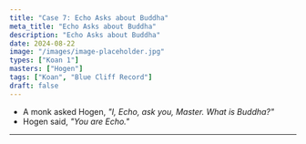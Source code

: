 ```yaml
---
title: "Case 7: Echo Asks about Buddha"
meta_title: "Echo Asks about Buddha"
description: "Echo Asks about Buddha"
date: 2024-08-22
image: "/images/image-placeholder.jpg"
types: ["Koan 1"]
masters: ["Hogen"]
tags: ["Koan", "Blue Cliff Record"]
draft: false
---
```


- A monk asked Hogen, _"I, Echo, ask you, Master. What is Buddha?"_
- Hogen said, _"You are Echo."_

***
